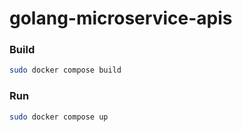 # golang-microservice-apis

### Build
```bash
sudo docker compose build
```

### Run
```bash
sudo docker compose up
```
